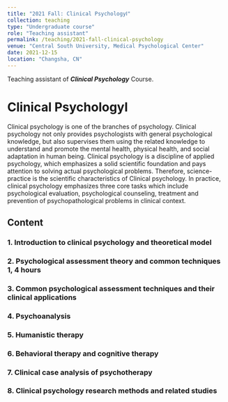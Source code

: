 ```yaml
---
title: "2021 Fall: Clinical PsychologyⅠ"
collection: teaching
type: "Undergraduate course"
role: "Teaching assistant"
permalink: /teaching/2021-fall-clinical-psychology
venue: "Central South University, Medical Psychological Center"
date: 2021-12-15
location: "Changsha, CN"
---
```


Teaching assistant of ***Clinical Psychology*** Course.

# Clinical PsychologyⅠ
Clinical psychology is one of the branches of psychology. Clinical psychology not only provides psychologists with general psychological knowledge, but also supervises them using the related knowledge to understand and promote the mental health, physical health, and social adaptation in human being. Clinical psychology is a discipline of applied psychology, which emphasizes a solid scientific foundation and pays attention to solving actual psychological problems. Therefore, science-practice is the scientific characteristics of Clinical psychology. In practice, clinical psychology emphasizes three core tasks which include psychological evaluation, psychological counseling, treatment and prevention of psychopathological problems in clinical context.
## Content
### 1. Introduction to clinical psychology and theoretical model
### 2. Psychological assessment theory and common techniques 1, 4 hours
### 3. Common psychological assessment techniques and their clinical applications
### 4. Psychoanalysis
### 5. Humanistic therapy
### 6. Behavioral therapy and cognitive therapy
### 7. Clinical case analysis of psychotherapy
### 8. Clinical psychology research methods and related studies

